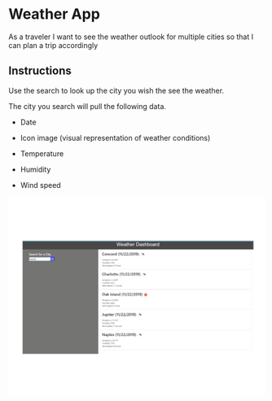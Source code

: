 # Weather App

As a traveler
I want to see the weather outlook for multiple cities
so that I can plan a trip accordingly

## Instructions

Use the search to look up the city you wish the see the weather.

The city you search will pull the following data.

  * Date

  * Icon image (visual representation of weather conditions)

  * Temperature

  * Humidity

  * Wind speed
  
  
  ![weather dashboard](Assets\screenShotWetherApp.jpg)

  
